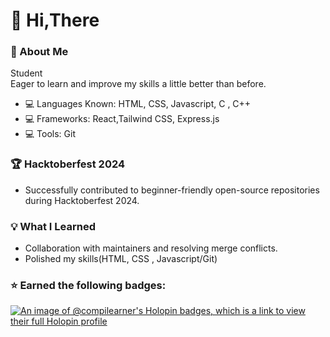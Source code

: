 # :wave: Hi,There  
### :star2: About Me   
Student  
Eager to learn and improve my skills a little better than before.  
* :computer: Languages Known: HTML, CSS, Javascript, C , C++
* :computer: Frameworks: React,Tailwind CSS, Express.js
* :computer: Tools: Git

### :trophy: Hacktoberfest 2024
* Successfully contributed to beginner-friendly open-source repositories during Hacktoberfest 2024.
### :bulb: What I Learned
* Collaboration with maintainers and resolving merge conflicts.
* Polished my skills(HTML, CSS , Javascript/Git)
### :star: Earned the following badges:
  [![An image of @compilearner's Holopin badges, which is a link to view their full Holopin profile](https://holopin.me/compilearner)](https://holopin.io/@compilearner)
